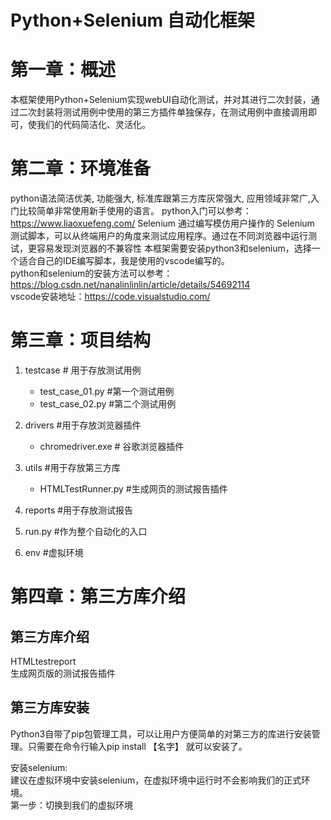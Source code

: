 # Python+Selenium 自动化框架
# 第一章：概述
本框架使用Python+Selenium实现webUI自动化测试，并对其进行二次封装，通过二次封装将测试用例中使用的第三方插件单独保存，在测试用例中直接调用即可，使我们的代码简洁化、灵活化。
# 第二章：环境准备
python语法简洁优美, 功能强大, 标准库跟第三方库灰常强大, 应用领域非常广,入门比较简单非常使用新手使用的语言。
python入门可以参考：https://www.liaoxuefeng.com/
Selenium 通过编写模仿用户操作的 Selenium 测试脚本，可以从终端用户的角度来测试应用程序。通过在不同浏览器中运行测试，更容易发现浏览器的不兼容性
本框架需要安装python3和selenium，选择一个适合自己的IDE编写脚本，我是使用的vscode编写的。  
python和selenium的安装方法可以参考：https://blog.csdn.net/nanalinlinlin/article/details/54692114  
vscode安装地址：https://code.visualstudio.com/
# 第三章：项目结构
1.  testcase       # 用于存放测试用例  
    * test_case_01.py  #第一个测试用例
    * test_case_02.py  #第二个测试用例
2. drivers #用于存放浏览器插件     

    * chromedriver.exe # 谷歌浏览器插件
3. utils #用于存放第三方库  
    * HTMLTestRunner.py #生成网页的测试报告插件
4. reports #用于存放测试报告
5. run.py #作为整个自动化的入口
6. env #虚拟环境
# 第四章：第三方库介绍  
## 第三方库介绍
HTMLtestreport  
生成网页版的测试报告插件    
## 第三方库安装
Python3自带了pip包管理工具，可以让用户方便简单的对第三方的库进行安装管理。只需要在命令行输入pip install 【名字】 就可以安装了。 

安装selenium:   
建议在虚拟环境中安装selenium，在虚拟环境中运行时不会影响我们的正式环境。    
第一步：切换到我们的虚拟环境    










   



